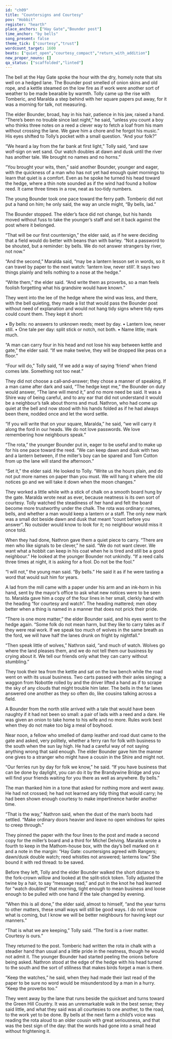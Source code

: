 ```yaml
---
id: "ch09"
title: "Countersigns and Courtesy"
pov: "Hobbit"
register: "hearth"
place_anchors: ["Hay Gate","Bounder post"]
time_anchor: "by bells"
song_present: false
theme_tick: ["courtesy","trust"]
wordcount_target: 1600
beats: ["quiet_open","courtesy_compact","return_with_addition"]
new_proper_nouns: []
qa_status: ["scaffolded","linted"]
---
```


The bell at the Hay Gate spoke the hour with the dry, homely note that sits well on a hedged lane. The Bounder post smelled of onion skins and old rope, and a kettle steamed on the low fire as if work were another sort of weather to be made bearable by warmth. Tolly came up the rise with Tomberic, and Maralda a step behind with her square papers put away, for it was a morning for talk, not measuring.

The elder Bounder, broad, hay in his hair, patience in his jaw, raised a hand. “There’s been no trouble since last night,” he said, “unless you count a boy who thinks three notes on a reed a clever way to fetch a loaf from his mam without crossing the lane. We gave him a chore and he forgot his music.” His eyes shifted to Tolly’s pocket with a small question. “And your folk?”

“We heard a lay from the far bank at first light,” Tolly said, “and saw wolf‑sign on wet sand. Our watch doubles at dawn and dusk until the river has another tale. We brought no names and no horns.”

“You brought your wits, then,” said another Bounder, younger and eager, with the quickness of a man who has not yet had enough quiet mornings to learn that quiet is a comfort. Even as he spoke he turned his head toward the hedge, where a thin note sounded as if the wind had found a hollow reed. It came three times in a row, neat as too‑tidy numbers.

The young Bounder took one pace toward the ferry path. Tomberic did not put a hand on him; he only said, the way an uncle might, “By bells, lad.”

The Bounder stopped. The elder’s face did not change, but his hands moved without fuss to take the younger’s staff and set it back against the post where it belonged.

“That will be our first countersign,” the elder said, as if he were deciding that a field would do better with beans than with barley. “Not a password to be shouted, but a reminder: by bells. We do not answer strangers by river, not now.”

“And the second,” Maralda said, “may be a lantern lesson set in words, so it can travel by paper to the next watch: ‘lantern low, never still’. It says two things plainly and tells nothing to a nose at the hedge.”

“Write them,” the elder said. “And write them as proverbs, so a man feels foolish forgetting what his grandsire would have known.”

They went into the lee of the hedge where the wind was less, and there, with the bell quieting, they made a list that would pass the Bounder post without need of explanation and would not hang tidy signs where tidy eyes could count them. They kept it short:

• By bells: no answers to unknown reeds; meet by day.
• Lantern low, never still.
• One tale per day: split stick or notch, not both.
• Name little; mark much.

“A man can carry four in his head and not lose his way between kettle and gate,” the elder said. “If we make twelve, they will be dropped like peas on a floor.”

“Four will do,” Tolly said, “if we add a way of saying ‘friend’ when friend comes late. Something not too neat.”

They did not choose a call‑and‑answer; they chose a manner of speaking. If a man came after dark and said, “The hedge kept me,” the Bounder on duty would answer, “The lane will mend it,” and no more need be said. It was a Shire way of being careful, and to any ear that did not understand it would be a neighbour’s talk about thorns and mud. Nathron, who had come up quiet at the bell and now stood with his hands folded as if he had always been there, nodded once and let the word settle.

“If you will write that on your square, Maralda,” he said, “we will carry it along the ford in our heads. We do not love passwords. We love remembering how neighbours speak.”

“The rota,” the younger Bounder put in, eager to be useful and to make up for his one pace toward the reed. “We can keep dawn and dusk with two and a lantern between, if the miller’s boy can be spared and Tom Cotton from up the lane will stand the afternoon.”

“Set it,” the elder said. He looked to Tolly. “Write us the hours plain, and do not put more names on paper than you must. We will hang it where the old notices go and we will take it down when the moon changes.”

They worked a little while with a stick of chalk on a smooth board hung by the gate. Maralda wrote neat as ever, because neatness is its own sort of courtesy. Tolly watched the steadiness of her hand and felt the board become more trustworthy under the chalk. The rota was ordinary: names, bells, and whether a man would keep a lantern or a staff. The only new mark was a small dot beside dawn and dusk that meant “count before you answer”. No outsider would know to look for it; no neighbour would miss it once told.

When they had done, Nathron gave them a quiet piece to carry. “There are men who like signals to be clever,” he said. “We do not want clever. We want what a hobbit can keep in his coat when he is tired and still be a good neighbour.” He looked at the younger Bounder not unkindly. “If a reed calls three times at night, it is asking for a fool. Do not be the fool.”

“I will not,” the young man said. “By bells.” He said it as if he were tasting a word that would suit him for years.

A lad from the mill came with a paper under his arm and an ink‑horn in his hand, sent by the mayor’s office to ask what new notices were to be seen to. Maralda gave him a copy of the four lines in her small, clerkly hand with the heading “for courtesy and watch”. The heading mattered; men obey better when a thing is named in a manner that does not prick their pride.

“There is one more matter,” the elder Bounder said, and his eyes went to the hedge again. “Some folk do not mean harm, but they like to carry tales as if they were real work. If we speak too much of wolves in the same breath as the ford, we will have half the lanes drunk on fright by nightfall.”

“Then speak little of wolves,” Nathron said, “and much of watch. Wolves go where the land pleases them, and we do not tell them our business by crying about it. We tell our friends only what they can carry without stumbling.”

They took their tea from the kettle and sat on the low bench while the road went on with its usual business. Two carts passed with their axles singing; a waggon from Nobottle rolled by and the driver lifted a hand as if to scrape the sky of any clouds that might trouble him later. The bells in the far lanes answered one another as they so often do, like cousins talking across a field.

A Bounder from the north stile arrived with a tale that would have been naughty if it had not been so small: a pair of lads with a reed and a dare. He was given an onion to take home to his wife and no more. Rules work best when they do not make too big a meal of boyhood.

Near noon, a fellow who smelled of damp leather and road dust came to the gate and asked, very politely, whether a ferry ran for folk with business to the south when the sun lay high. He had a careful way of not saying anything wrong that said enough. The elder Bounder gave him the manner one gives to a stranger who might have a cousin in the Shire and might not.

“Our ferries run by day for folk we know,” he said. “If you have business that can be done by daylight, you can do it by the Brandywine Bridge and you will find your friends waiting for you there as well as anywhere. By bells.”

The man thanked him in a tone that asked for nothing more and went away. He had not crossed; he had not learned any tidy thing that would carry; he had been shown enough courtesy to make impertinence harder another time.

“That is the way,” Nathron said, when the dust of the man’s boots had settled. “Make ordinary doors heavier and leave no open windows for spies to creep through.”

They pinned the paper with the four lines to the post and made a second copy for the miller’s board and a third for Michel Delving. Maralda wrote a fourth to keep in the Mathom-house box, with the day’s bell marked on it and a note in the margin: “Hay Gate: countersigns agreed with Rangers; dawn/dusk double watch; reed whistles not answered; lanterns low.” She bound it with red thread: to be saved.

Before they left, Tolly and the elder Bounder walked the short distance to the fork‑crown willow and looked at the split‑stick token. Tolly adjusted the twine by a hair, to say “message read,” and put in the knot he had learned for “watch doubled” that morning, tight enough to mean business and loose enough to be pulled with one hand if the tale changed by evening.

“When this is all done,” the elder said, almost to himself, “and the year turns to other matters, these small ways will still be good ways. I do not know what is coming, but I know we will be better neighbours for having kept our manners.”

“That is what we are keeping,” Tolly said. “The ford is a river matter. Courtesy is ours.”

They returned to the post. Tomberic had written the rota in chalk with a steadier hand than usual and a little pride in the neatness, though he would not admit it. The younger Bounder had started peeling the onions before being asked. Nathron stood at the edge of the hedge with his head turned to the south and the sort of stillness that makes birds forget a man is there.

“Keep the watches,” he said, when they had made their last read of the paper to be sure no word would be misunderstood by a man in a hurry. “Keep the proverbs too.”

They went away by the lane that runs beside the quickset and turns toward the Green Hill Country. It was an unremarkable walk in the best sense; they said little, and what they said was all courtesies to one another, to the road, to the work yet to be done. By bells at the next farm a child’s voice was reading the rota aloud to an older cousin with great seriousness, and that was the best sign of the day: that the words had gone into a small head without frightening it.

